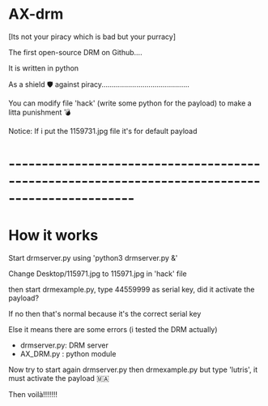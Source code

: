 # AX-drm
[Its not your piracy which is bad but your purracy]

The first open-source DRM on Github.... 

It is written in python 


As a shield 🛡️ against piracy...........................................

You can modify file 'hack' (write some python for the payload) to make a litta punishment 💣

Notice: If i put the 1159731.jpg file it's for default payload

# -----------------------------------------------------------------------------------------------
# How it works

Start drmserver.py using 'python3 drmserver.py &'

Change Desktop/115971.jpg to 115971.jpg in 'hack' file

then start drmexample.py, type 44559999 as serial key, did it activate the payload?

If no then that's normal because it's the correct serial key

Else it means there are some errors (i tested the DRM actually)

- drmserver.py: DRM server
- AX_DRM.py : python module

Now try to start again drmserver.py then drmexample.py but type 'lutris', it must activate the payload 🇲🇦

Then voilà!!!!!!!
